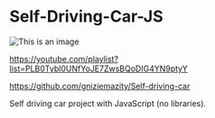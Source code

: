 # Self-Driving-Car-JS
![This is an image](https://i.ytimg.com/vi/NkI9ia2cLhc/hqdefault.jpg?sqp=-oaymwEXCNACELwBSFryq4qpAwkIARUAAIhCGAE=&rs=AOn4CLBrOObMjQpRG1nx9cv7Is0YXg2Zsw)

https://youtube.com/playlist?list=PLB0Tybl0UNfYoJE7ZwsBQoDIG4YN9ptyY

https://github.com/gniziemazity/Self-driving-car

Self driving car project with JavaScript (no libraries).
